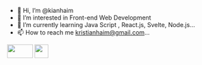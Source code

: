- 👋 Hi, I’m @kianhaim
- 👀 I’m interested in Front-end Web Development
- 🌱 I’m currently learning Java Script
, React.js, Svelte, Node.js...
- 📫 How to reach me kristianhaim@gmail.com...
<img height="32" width="60" src="https://img.shields.io/badge/JS-Java%20Script-yellow" />
<img height="32" width="32" src="https://unpkg.com/simple-icons@v5/icons/simpleicons.svg" />

<!---
kianhaim/kianhaim is a ✨ special ✨ repository because its `README.md` (this file) appears on your GitHub profile.
You can click the Preview link to take a look at your changes.
--->
